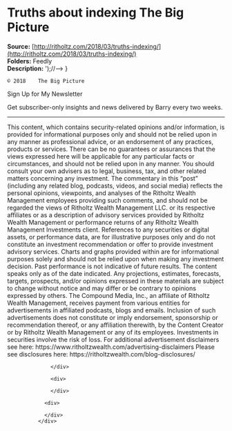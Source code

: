 # Truths about indexing The Big Picture

**Source:** [http://ritholtz.com/2018/03/truths-indexing/](http://ritholtz.com/2018/03/truths-indexing/)  
**Folders:** Feedly  
**Description:** ');//-->
  }

    © 2018    The Big Picture  

Sign Up for My Newsletter

Get subscriber-only insights and news delivered by Barry every two weeks.


---

<div>
			      				      <p>This content, which contains security-related opinions and/or information, is provided for informational purposes only and should not be relied upon in any manner as professional advice, or an endorsement of any practices, products or services. There can be no guarantees or assurances that the views expressed here will be applicable for any particular facts or circumstances, and should not be relied upon in any manner. You should consult your own advisers as to legal, business, tax, and other related matters concerning any investment.  The commentary in this “post” (including any related blog, podcasts, videos, and social media)  reflects the personal opinions, viewpoints, and analyses of the Ritholtz Wealth Management employees providing such comments, and should not be regarded the views of Ritholtz Wealth Management LLC. or its respective affiliates or as a description of advisory services provided by Ritholtz Wealth Management or performance returns of any Ritholtz Wealth Management Investments client.   References to any securities or digital assets, or performance data, are for illustrative purposes only and do not constitute an investment recommendation or offer to provide investment advisory services. Charts and graphs provided within are for informational purposes solely and should not be relied upon when making any investment decision. Past performance is not indicative of future results. The content speaks only as of the date indicated. Any projections, estimates, forecasts, targets, prospects, and/or opinions expressed in these materials are subject to change without notice and may differ or be contrary to opinions expressed by others.   The Compound Media, Inc., an affiliate of Ritholtz Wealth Management, receives payment from various entities for advertisements in affiliated podcasts, blogs and emails. Inclusion of such advertisements does not constitute or imply endorsement, sponsorship or recommendation thereof, or any affiliation therewith, by the Content Creator or by Ritholtz Wealth Management or any of its employees. Investments in securities involve the risk of loss. For additional advertisement disclaimers see here: https://www.ritholtzwealth.com/advertising-disclaimers  Please see disclosures here: https://ritholtzwealth.com/blog-disclosures/</p>
				    			      <div>
			      	  			      	  
			      </div>

			      <div>
			      	
			      </div>

		        <div>
		        	
		        </div>
		      </div>
		    
		    
								
							  
			  		      
		      